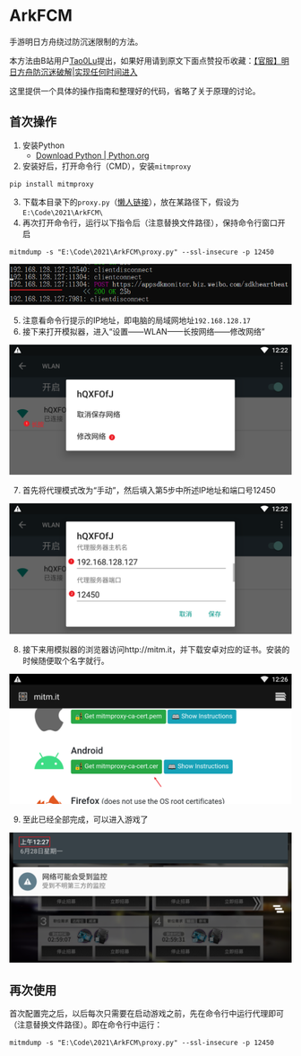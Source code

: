 # ArkFCM
手游明日方舟绕过防沉迷限制的方法。

本方法由B站用户[Tao0Lu](https://space.bilibili.com/401343976)提出，如果好用请到原文下面点赞投币收藏：[【官服】明日方舟防沉迷破解|实现任何时间进入](https://www.bilibili.com/read/cv7795601)

这里提供一个具体的操作指南和整理好的代码，省略了关于原理的讨论。

## 首次操作

1. 安装Python
   - [Download Python | Python.org](https://www.python.org/downloads/)
2. 安装好后，打开命令行（CMD），安装`mitmproxy`

```shell
pip install mitmproxy
```

3. 下载本目录下的`proxy.py`（[懒人链接](https://raw.githubusercontent.com/Wenzhi-Ding/ArkFCM/main/proxy.py)），放在某路径下，假设为`E:\Code\2021\ArkFCM\`
4. 再次打开命令行，运行以下指令后（注意替换文件路径），保持命令行窗口开启

```shell
mitmdump -s "E:\Code\2021\ArkFCM\proxy.py" --ssl-insecure -p 12450
```

![cmd](./cmd.png)

5. 注意看命令行提示的IP地址，即电脑的局域网地址`192.168.128.17`
6. 接下来打开模拟器，进入“设置——WLAN——长按网络——修改网络”

![network1](./network1.png)

7. 首先将代理模式改为“手动”，然后填入第5步中所述IP地址和端口号12450

![network2](./network2.png)

8. 接下来用模拟器的浏览器访问http://mitm.it，并下载安卓对应的证书。安装的时候随便取个名字就行。

![network3](./network3.png)

9. 至此已经全部完成，可以进入游戏了

![finish](./finish.png)

## 再次使用

首次配置完之后，以后每次只需要在启动游戏之前，先在命令行中运行代理即可（注意替换文件路径）。即在命令行中运行：

```shell
mitmdump -s "E:\Code\2021\ArkFCM\proxy.py" --ssl-insecure -p 12450
```

